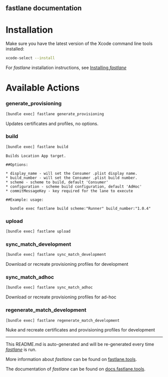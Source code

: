 fastlane documentation
----

# Installation

Make sure you have the latest version of the Xcode command line tools installed:

```sh
xcode-select --install
```

For _fastlane_ installation instructions, see [Installing _fastlane_](https://docs.fastlane.tools/#installing-fastlane)

# Available Actions

### generate_provisioning

```sh
[bundle exec] fastlane generate_provisioning
```

Updates certificates and profiles, no options.

### build

```sh
[bundle exec] fastlane build
```


    Builds Location App target.

    ##Options:

    * display_name - will set the Consumer .plist display name.
    * build_number - will set the Consumer .plist build number.
    * scheme - scheme to build, default 'Consumer'
    * configuration - scheme build configuration, default 'AdHoc'
    * commitMessageKey - key required for the lane to execute

    ##Example: usage:

      bundle exec fastlane build scheme:"Runner" build_number:"1.0.4"
    

### upload

```sh
[bundle exec] fastlane upload
```



### sync_match_development

```sh
[bundle exec] fastlane sync_match_development
```

Download or recreate provisioning profiles for development

### sync_match_adhoc

```sh
[bundle exec] fastlane sync_match_adhoc
```

Download or recreate provisioning profiles for ad-hoc

### regenerate_match_development

```sh
[bundle exec] fastlane regenerate_match_development
```

Nuke and recreate certificates and provisioning profiles for development

----

This README.md is auto-generated and will be re-generated every time [_fastlane_](https://fastlane.tools) is run.

More information about _fastlane_ can be found on [fastlane.tools](https://fastlane.tools).

The documentation of _fastlane_ can be found on [docs.fastlane.tools](https://docs.fastlane.tools).
